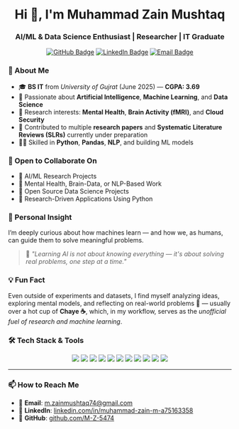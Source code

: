 <h1 align="center">Hi 👋, I'm Muhammad Zain Mushtaq</h1>
<h3 align="center">AI/ML & Data Science Enthusiast | Researcher | IT Graduate</h3>

<p align="center">
  <a href="https://github.com/M-Z-5474"><img src="https://img.shields.io/badge/GitHub-Follow-%2312100E?style=flat&logo=github" alt="GitHub Badge"></a>
  <a href="https://www.linkedin.com/in/muhammad-zain-m-a75163358/"><img src="https://img.shields.io/badge/LinkedIn-Connect-blue?style=flat&logo=linkedin" alt="LinkedIn Badge"></a>
  <a href="mailto:m.zainmushtaq74@gmail.com"><img src="https://img.shields.io/badge/Email-m.zainmushtaq74@gmail.com-red?style=flat&logo=gmail" alt="Email Badge"></a>
</p>

### 📘 About Me

- 🎓 **BS IT** from *University of Gujrat* (June 2025) — **CGPA: 3.69**
- 🤖 Passionate about **Artificial Intelligence**, **Machine Learning**, and **Data Science**
- 🧠 Research interests: **Mental Health**, **Brain Activity (fMRI)**, and **Cloud Security**
- 📝 Contributed to multiple **research papers** and **Systematic Literature Reviews (SLRs)** currently under preparation
- 👨‍💻 Skilled in **Python**, **Pandas**, **NLP**, and building ML models

  

### 🤝 Open to Collaborate On

- 📌 AI/ML Research Projects  
- 📌 Mental Health, Brain-Data, or NLP-Based Work  
- 📌 Open Source Data Science Projects  
- 📌 Research-Driven Applications Using Python

  

### 🧠 Personal Insight

I’m deeply curious about how machines learn — and how we, as humans, can guide them to solve meaningful problems.

> 🧠 *"Learning AI is not about knowing everything — it's about solving real problems, one step at a time."*



### 💡 Fun Fact

Even outside of experiments and datasets, I find myself analyzing ideas, exploring mental models, and reflecting on real-world problems 🤔 — usually over a hot cup of **Chaye ☕**, which, in my workflow, serves as the *unofficial fuel of research and machine learning*.



### 🛠️ Tech Stack & Tools

<p align="center">
  <img src="https://img.shields.io/badge/Python-3776AB?style=for-the-badge&logo=python&logoColor=white" />
  <img src="https://img.shields.io/badge/Pandas-150458?style=for-the-badge&logo=pandas&logoColor=white" />
  <img src="https://img.shields.io/badge/NumPy-013243?style=for-the-badge&logo=numpy&logoColor=white" />
  <img src="https://img.shields.io/badge/Matplotlib-11557C?style=for-the-badge&logo=plotly&logoColor=white" />
  <img src="https://img.shields.io/badge/Seaborn-4C55A3?style=for-the-badge&logo=seaborn&logoColor=white" />
  <img src="https://img.shields.io/badge/TensorFlow-FF6F00?style=for-the-badge&logo=tensorflow&logoColor=white" />
  <img src="https://img.shields.io/badge/scikit--learn-F7931E?style=for-the-badge&logo=scikit-learn&logoColor=white" />
  <img src="https://img.shields.io/badge/Power%20BI-F2C811?style=for-the-badge&logo=powerbi&logoColor=black" />
  <img src="https://img.shields.io/badge/Google%20Colab-F9AB00?style=for-the-badge&logo=googlecolab&logoColor=black" />
  <img src="https://img.shields.io/badge/Jupyter-F37626?style=for-the-badge&logo=jupyter&logoColor=white" />
  <img src="https://img.shields.io/badge/VS%20Code-007ACC?style=for-the-badge&logo=visualstudiocode&logoColor=white" />
</p>

---

### 📫 How to Reach Me

- 📧 **Email**: [m.zainmushtaq74@gmail.com](mailto:m.zainmushtaq74@gmail.com)  
- 🔗 **LinkedIn**: [linkedin.com/in/muhammad-zain-m-a75163358](https://www.linkedin.com/in/muhammad-zain-m-a75163358)  
- 🐙 **GitHub**: [github.com/M-Z-5474](https://github.com/M-Z-5474)

